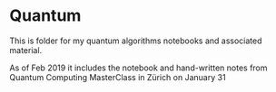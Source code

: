 # Quantum

This is folder for my quantum algorithms notebooks and associated material.  
  
As of Feb 2019 it includes the notebook and hand-written notes from Quantum Computing MasterClass in Zürich on January 31
